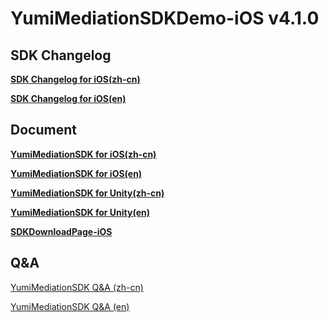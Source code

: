 # YumiMediationSDKDemo-iOS v4.1.0

## SDK Changelog
[**SDK Changelog for iOS(zh-cn)**](https://github.com/yumimobi/YumiMediationSDKDemo-Android/blob/master/SDK%20Changelog/iOS%20SDK%E6%9B%B4%E6%96%B0%E6%97%A5%E5%BF%97.md)

[**SDK Changelog for iOS(en)**](https://github.com/yumimobi/YumiMediationSDKDemo-Android/blob/master/SDK%20Changelog/iOS%20SDK%20Changelog.md)

## Document

[**YumiMediationSDK for iOS(zh-cn)**](https://github.com/yumimobi/YumiMediationSDKDemo-iOS/blob/master/normalDocuments/YumiMediationSDK%20for%20iOS(zh-cn).md)

[**YumiMediationSDK for iOS(en)**](https://github.com/yumimobi/YumiMediationSDKDemo-iOS/blob/master/normalDocuments/YumiMediationSDK%20for%20iOS(en).md)

[**YumiMediationSDK for Unity(zh-cn)**](https://github.com/yumimobi/YumiMediationSDK-Unity/blob/master/source/document/YumiMediationSDK%20for%20Unity(zh-cn).md)

[**YumiMediationSDK for Unity(en)**](https://github.com/yumimobi/YumiMediationSDK-Unity/blob/master/source/document/YumiMediationSDK%20for%20Unity(en).md)

[**SDKDownloadPage-iOS**](https://github.com/yumimobi/YumiMediationSDKDemo-iOS/blob/master/normalDocuments/iOSDownloadPage.md)

## Q&A 
[YumiMediationSDK Q&A (zh-cn)](https://github.com/yumimobi/Developer-doc/blob/master/FAQ_latest_cn.md)

[YumiMediationSDK Q&A (en)](https://github.com/yumimobi/Developer-doc/blob/master/FAQ_latest_en.md)